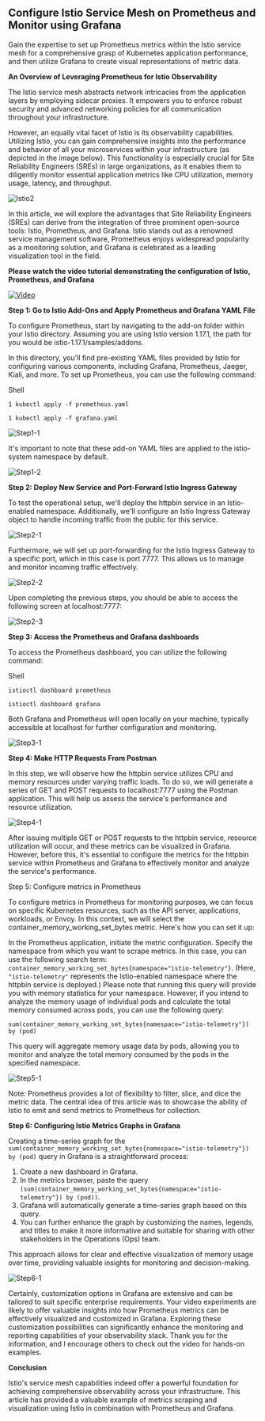 ## Configure Istio Service Mesh on Prometheus and Monitor using Grafana

Gain the expertise to set up Prometheus metrics within the Istio service mesh for a comprehensive grasp of Kubernetes application performance, and then utilize Grafana to create visual representations of metric data.

**An Overview of Leveraging Prometheus for Istio Observability**

The Istio service mesh abstracts network intricacies from the application layers by employing sidecar proxies. It empowers you to enforce robust security and advanced networking policies for all communication throughout your infrastructure.

However, an equally vital facet of Istio is its observability capabilities. Utilizing Istio, you can gain comprehensive insights into the performance and behavior of all your microservices within your infrastructure (as depicted in the image below). This functionality is especially crucial for Site Reliability Engineers (SREs) in large organizations, as it enables them to diligently monitor essential application metrics like CPU utilization, memory usage, latency, and throughput.

![Istio2](https://github.com/vamseekrishnaudatha/performance-engineering.github.io/assets/144172718/0634f33a-5bfc-4936-a148-5e169f6e9e6b)

In this article, we will explore the advantages that Site Reliability Engineers (SREs) can derive from the integration of three prominent open-source tools: Istio, Prometheus, and Grafana. Istio stands out as a renowned service management software, Prometheus enjoys widespread popularity as a monitoring solution, and Grafana is celebrated as a leading visualization tool in the field.

**Please watch the video tutorial demonstrating the configuration of Istio, Prometheus, and Grafana**

[![Video](https://img.youtube.com/vi/jZvKKvgirpM/maxresdefault.jpg)](https://www.youtube.com/watch?v=jZvKKvgirpM)

**Step 1: Go to Istio Add-Ons and Apply Prometheus and Grafana YAML File**

To configure Prometheus, start by navigating to the add-on folder within your Istio directory. Assuming you are using Istio version 1.17.1, the path for you would be istio-1.17.1/samples/addons.

In this directory, you'll find pre-existing YAML files provided by Istio for configuring various components, including Grafana, Prometheus, Jaeger, Kiali, and more. To set up Prometheus, you can use the following command:

Shell

```1 kubectl apply -f prometheus.yaml```

```1 kubectl apply -f grafana.yaml```

![Step1-1](https://github.com/vamseekrishnaudatha/performance-engineering.github.io/assets/144172718/72c87d96-8176-43d3-aaf9-2c0a1b5d90d7)

It's important to note that these add-on YAML files are applied to the istio-system namespace by default.

![Step1-2](https://github.com/vamseekrishnaudatha/performance-engineering.github.io/assets/144172718/9d05f4ca-cd94-4a8a-8ae2-3e296d8b61c3)

**Step 2: Deploy New Service and Port-Forward Istio Ingress Gateway**

To test the operational setup, we'll deploy the httpbin service in an Istio-enabled namespace. Additionally, we'll configure an Istio Ingress Gateway object to handle incoming traffic from the public for this service.

![Step2-1](https://github.com/vamseekrishnaudatha/performance-engineering.github.io/assets/144172718/99f21ee9-acce-4954-99b5-1bb46eae1456)

Furthermore, we will set up port-forwarding for the Istio Ingress Gateway to a specific port, which in this case is port 7777. This allows us to manage and monitor incoming traffic effectively.

![Step2-2](https://github.com/vamseekrishnaudatha/performance-engineering.github.io/assets/144172718/fbb8b67d-ad53-4e1f-9890-30da7b2d41e4)

Upon completing the previous steps, you should be able to access the following screen at localhost:7777:

![Step2-3](https://github.com/vamseekrishnaudatha/performance-engineering.github.io/assets/144172718/2dcd9591-ce25-4643-8e5d-8ab5bd0abd7c)


**Step 3: Access the Prometheus and Grafana dashboards**

To access the Prometheus dashboard, you can utilize the following command:

Shell

```istioctl dashboard prometheus```

```istioctl dashboard grafana```

Both Grafana and Prometheus will open locally on your machine, typically accessible at localhost for further configuration and monitoring.

![Step3-1](https://github.com/vamseekrishnaudatha/performance-engineering.github.io/assets/144172718/8efc8d8d-21a1-4f96-a116-3c5edc1a2e07)

**Step 4: Make HTTP Requests From Postman**

In this step, we will observe how the httpbin service utilizes CPU and memory resources under varying traffic loads. To do so, we will generate a series of GET and POST requests to localhost:7777 using the Postman application. This will help us assess the service's performance and resource utilization.

![Step4-1](https://github.com/vamseekrishnaudatha/performance-engineering.github.io/assets/144172718/9d819b19-5a72-4f3f-a6d2-9c24e876647e)

After issuing multiple GET or POST requests to the httpbin service, resource utilization will occur, and these metrics can be visualized in Grafana. However, before this, it's essential to configure the metrics for the httpbin service within Prometheus and Grafana to effectively monitor and analyze the service's performance.

Step 5: Configure metrics in Prometheus

To configure metrics in Prometheus for monitoring purposes, we can focus on specific Kubernetes resources, such as the API server, applications, workloads, or Envoy. In this context, we will select the container_memory_working_set_bytes metric. Here's how you can set it up:

In the Prometheus application, initiate the metric configuration.
Specify the namespace from which you want to scrape metrics. In this case, you can use the following search term: ```container_memory_working_set_bytes{namespace="istio-telemetry"}```. (Here, ```"istio-telemetry"``` represents the Istio-enabled namespace where the httpbin service is deployed.)
Please note that running this query will provide you with memory statistics for your namespace. However, if you intend to analyze the memory usage of individual pods and calculate the total memory consumed across pods, you can use the following query:

```sum(container_memory_working_set_bytes{namespace="istio-telemetry"}) by (pod)``` 

This query will aggregate memory usage data by pods, allowing you to monitor and analyze the total memory consumed by the pods in the specified namespace. 

![Step5-1](https://github.com/vamseekrishnaudatha/performance-engineering.github.io/assets/144172718/cbd04cc5-d151-4c33-a7c8-6294cc32591b)

Note: Prometheus provides a lot of flexibility to filter, slice, and dice the metric data. The central idea of this article was to showcase the ability of Istio to emit and send metrics to Prometheus for collection.

**Step 6: Configuring Istio Metrics Graphs in Grafana**

Creating a time-series graph for the ```sum(container_memory_working_set_bytes{namespace="istio-telemetry"}) by (pod)``` query in Grafana is a straightforward process:

1. Create a new dashboard in Grafana.
2. In the metrics browser, paste the query ```(sum(container_memory_working_set_bytes{namespace="istio-telemetry"}) by (pod))```.
3. Grafana will automatically generate a time-series graph based on this query.
4. You can further enhance the graph by customizing the names, legends, and titles to make it more informative and suitable for sharing with other stakeholders in the Operations (Ops) team.
   
This approach allows for clear and effective visualization of memory usage over time, providing valuable insights for monitoring and decision-making.

![Step6-1](https://github.com/vamseekrishnaudatha/performance-engineering.github.io/assets/144172718/5a040000-dcad-4570-a4fb-4bd3c21064cb)

Certainly, customization options in Grafana are extensive and can be tailored to suit specific enterprise requirements. Your video experiments are likely to offer valuable insights into how Prometheus metrics can be effectively visualized and customized in Grafana. Exploring these customization possibilities can significantly enhance the monitoring and reporting capabilities of your observability stack. Thank you for the information, and I encourage others to check out the video for hands-on examples.

**Conclusion**

Istio's service mesh capabilities indeed offer a powerful foundation for achieving comprehensive observability across your infrastructure. This article has provided a valuable example of metrics scraping and visualization using Istio in combination with Prometheus and Grafana.
